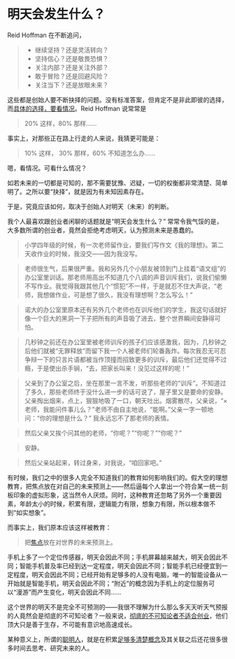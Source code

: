 # 明天会发生什么？

Reid Hoffman 在不断追问，

> * 继续坚持？还是灵活转向？
> * 坚持信心？还是敬畏恐惧？
> * 关注内部？还是关注外部？
> * 敢于冒险？还是回避风险？
> * 关注当下？还是放眼未来？

这些都是创始人要不断抉择的问题。没有标准答案，但肯定不是非此即彼的选择，而[具体的选择，要看情况](this-is-not-a-vocational-course.html)。Reid Hoffman 说常常是

> 20% 这样，80% 那样…… 

事实上，对那些正在路上行走的人来说，我猜更可能是：

> 10% 这样， 30% 那样，60% 不知道怎么办……

嗯，看情况。可看什么情况？

如若未来的一切都是可知的，那不需要犹豫、迟疑，一切的权衡都非常清楚、简单明了。之所以要“抉择”，就是因为有未知因素存在。

于是，究竟应该如何，取决于创始人对明天（未来）的判断。

我个人最喜欢跟创业者闲聊的话题就是“明天会发生什么？” 常常令我气馁的是，大多数所谓的创业者，竟然会拒绝考虑明天，认为预测未来是愚蠢的。


> 小学四年级的时候，有一次老师留作业，要我们写作文《我的理想》。第二天收作业的时候，我没交——因为我没写。

> 老师很生气，后果很严重。我和另外几个小朋友被领到门上挂着“语文组”的办公室里训话。那老师用高出不知道几个八调的声音训斥我们，说我们偷懒不写作业。我觉得我跟其他几个“惯犯”不一样，于是就忍不住大声说，“老师，我想做作业，可是想了很久，我没有理想啊？怎么写么！”

> 诺大的办公室里原本还有另外几个老师也在训斥他们的学生，我这句话就好像一个巨大的黑洞一下子把所有的声音吸了进去，整个世界瞬间安静得可怕。

> 几秒钟之前还在办公室里被老师训斥的孩子们应该感激我，因为，几秒钟之后他们就被“无罪释放”而留下我一个人被老师们轮番轰炸。每次我忍无可忍争辩一下的只言片语都被当作顶撞而招致更多的训斥，最后他们还觉得不过瘾，于是使出杀手锏，“去，把家长叫来！没见过这样的呢！”

> 父亲到了办公室之后，坐在那里一言不发，听那些老师的“训斥”。不知道过了多久，那些老师终于没什么进一步的话可说了，屋子里又是要命的安静。父亲掏出烟来，点上，狠狠地吸了一口，朝天吐出。烟雾散尽，父亲说，“×老师，我能问件事儿么？”老师不由自主地说，“能啊。”父亲一字一顿地问：“你的理想是什么？” 我永远忘不了那老师的表情。

> 然后父亲又挨个问其他的老师，“你呢？”“你呢？”“你呢？” 

> 安静。 

> 然后父亲站起来，转过身来，对我说，“咱回家吧。” 

有时候，我们之中的很多人完全不知道我们的教育如何影响我们的。假大空的理想教育，把焦点放在对自己的未来预测上——然后逼每个人拿出一个符合某一统一刻板印象的虚拟形象，这当然令人厌烦。同时，这种教育还忽略了另外一个重要因素，年龄太小的时候，积累有限，逻辑能力有限，想象力有限，所以根本做不到“如实想象”。

而事实上，我们原本应该这样被教育：

> 把[焦点](why-people-have-fantasies-about-ceo-lives.html)放在对世界的未来预测上。

手机上多了一个定位传感器，明天会因此不同；手机屏幕越来越大，明天会因此不同；智能手机普及率已经到达一定程度，明天会因此不同；智能手机已经便宜到一定程度，明天会因此不同；已经开始有足够多的人没有电脑，唯一的智能设备从一开始就是智能手机，明天会因此不同；“附近”的概念因为手机上的定位服务可以“漫游”而产生变化，明天会因此不同……

这个世界的明天不是完全不可预测的——我很不理解为什么那么多天天听天气预报的人竟然会是彻底的不可知论者？一般来说，[彻底的不可知论者不适合创业](why-peter-thiel-dismisses-lean-startup-methodology.html)，他们顶大只是善于生存，不可能有意识地高速成长。

某种意义上，所谓的[聪明人](how-to-know-someone-is-smart-enough.html)，就是在积累[足够多清楚概念](contrarian.html)及其关联之后还花很多很多时间去思考、研究未来的人。



